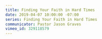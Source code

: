 ```yaml
---
title: Finding Your Faith in Hard Times
date: 2019-04-07 10:00:00 -07:00
series: Finding Your Faith in Hard Times
communicator: Pastor Jason Graves
vimeo_id: 329118579
---
```


